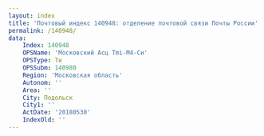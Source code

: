```yaml
---
layout: index
title: 'Почтовый индекс 140948: отделение почтовой связи Почты России'
permalink: /140948/
data:
    Index: 140948
    OPSName: 'Московский Асц Tmi-M4-Си'
    OPSType: Ти
    OPSSubm: 140980
    Region: 'Московская область'
    Autonom: ''
    Area: ''
    City: Подольск
    City1: ''
    ActDate: '20180530'
    IndexOld: ''
---
```

